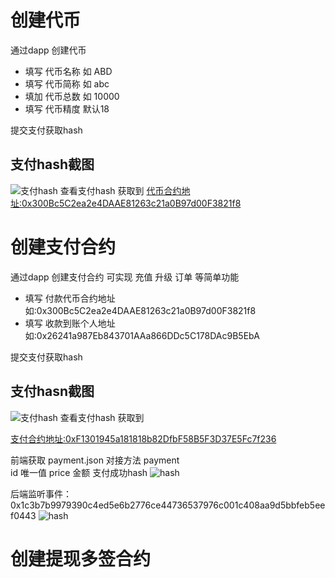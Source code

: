 # 创建代币

通过dapp 创建代币

* 填写 代币名称  如 ABD
* 填写 代币简称  如 abc
* 填加 代币总数  如 10000
* 填写 代币精度 默认18

提交支付获取hash
## 支付hash截图
![支付hash](https://caseapp.hnbangyao.net/uploads/20241112/41e23a6290c5bd7852f7b7f7a032fdf7.png '付款hash')
查看支付hash
获取到 
[代币合约地址:0x300Bc5C2ea2e4DAAE81263c21a0B97d00F3821f8](https://testnet.bscscan.com/token/0x300Bc5C2ea2e4DAAE81263c21a0B97d00F3821f8)

# 创建支付合约

通过dapp 创建支付合约 可实现 充值 升级 订单 等简单功能

* 填写 付款代币合约地址 如:0x300Bc5C2ea2e4DAAE81263c21a0B97d00F3821f8
* 填写 收款到账个人地址  如:0x26241a987Eb843701AAa866DDc5C178DAc9B5EbA

提交支付获取hash
## 支付hasn截图
![支付hash](https://caseapp.hnbangyao.net/uploads/20241112/4ae46e5117d96523863d60fb470d4607.png '付款hash')
查看支付hash 获取到

[支付合约地址:0xF1301945a181818b82DfbF58B5F3D37E5Fc7f236](https://testnet.bscscan.com/address/0xF1301945a181818b82DfbF58B5F3D37E5Fc7f236)

前端获取 payment.json
对接方法 payment  
id 唯一值
price 金额
支付成功hash
![hash](https://caseapp.hnbangyao.net/uploads/20241112/695fb6472f4feed456621b5debdc05c1.png)

后端监听事件：0x1c3b7b9979390c4ed5e6b2776ce44736537976c001c408aa9d5bbfeb5eef0443
![hash](https://caseapp.hnbangyao.net/uploads/20241112/075c7076aeb069ee47c15a12e97ae04a.png)


# 创建提现多签合约
